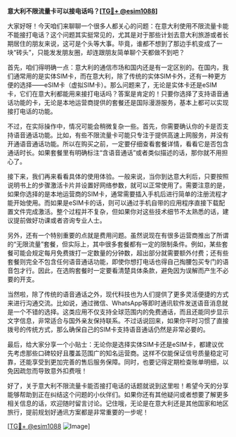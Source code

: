 **意大利不限流量卡可以接电话吗？[[TG💪+ @esim1088](https://t.me/s/esim1088)]**

大家好呀！今天咱们来聊聊一个很多人都关心的问题：在意大利使用不限流量卡能不能接打电话？这个问题其实挺常见的，尤其是对于那些计划去意大利旅游或者长期居住的朋友来说，这可是个头等大事。毕竟，谁都不想到了那边手机变成了一块“砖头”，只能发发朋友圈，却连跟朋友简单聊个天都做不到吧？

首先，咱们得明确一点：意大利的通信市场和国内还是有一定区别的。在国内，我们通常用的是实体SIM卡，而在意大利，除了传统的实体SIM卡外，还有一种更方便的选择——eSIM卡（虚拟SIM卡）。那么问题来了，无论是实体卡还是eSIM卡，它们在意大利都能用来接打电话吗？答案是肯定的！只要你选择了支持语音通话功能的卡，无论是本地运营商提供的套餐还是国际漫游服务，基本上都可以实现接打电话的功能。

不过，在实际操作中，情况可能会稍微复杂一些。首先，你需要确认你的卡是否支持语音通话功能。比如，有些不限流量卡可能只专注于提供高速上网服务，并没有开通语音通话功能。所以在购买之前，一定要仔细查看套餐详情，看看它是否包含通话时长。如果套餐里有明确标注“含语音通话”或者类似描述的话，那你就不用担心了。

接下来，我们再来看看具体的使用体验。一般来说，当你到达意大利后，只要按照说明书上的步骤激活卡片并设置好网络参数，就可以正常使用了。需要注意的是，如果你选择的是本地运营商的SIM卡，通常需要插入手机后进行简单的注册流程才能开始使用。而如果是eSIM卡的话，则可以通过手机自带的应用程序直接下载配置文件完成激活。整个过程并不复杂，但如果你对这些技术细节不太熟悉的话，建议提前做好功课或者咨询专业人士。

另外，还有一个特别重要的点就是费用问题。虽然说现在有很多运营商推出了所谓的“无限流量”套餐，但实际上，其中很多套餐都有一定的限制条件。例如，某些套餐可能会规定每月免费拨打一定数量的分钟数，超出部分就需要额外付费；还有些套餐则完全不包含任何语音通话功能，即使你想打电话也得自己掏腰包买专门的语音包才行。因此，在选购套餐时一定要看清楚具体条款，避免因为误解而产生不必要的开支。

当然啦，除了传统的语音通话之外，现代科技也为人们提供了更多灵活便捷的方式来进行沟通交流。比如说，通过微信、WhatsApp等即时通讯软件发送语音消息就是一个不错的选择。这类应用不仅支持全球范围内的免费通话，而且还能同步显示文字信息，非常适合与国外亲友保持联系。不过话说回来，如果你平时习惯了直接拨号的传统方式，那么确保自己的SIM卡支持语音通话仍然是非常必要的。

最后，给大家分享一个小贴士：无论你是选择实体SIM卡还是eSIM卡，都建议优先考虑那些口碑较好且覆盖范围广的知名运营商。这样不仅能保证信号质量稳定可靠，还能享受到更加完善的售后服务保障。同时，也要记得定期检查账单明细，以免因疏忽而导致意外扣费哦！

好了，关于意大利不限流量卡能否接打电话的话题就说到这里啦！希望今天的分享能够帮助到正在纠结这个问题的小伙伴们。如果你还有其他疑问或者想要了解更多相关信息的话，欢迎随时留言讨论。记住哦，无论是在意大利还是其他国家和地区旅行，提前规划好通讯方案都是非常重要的一步呢！

[[TG💪+ @esim1088](https://t.me/s/esim1088) ![Image](https://i.postimg.cc/4NQfJmqS/Snipaste-2025-05-13-00-14-12.png)]